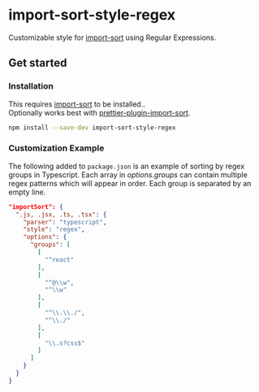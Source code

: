 # import-sort-style-regex

Customizable style for [import-sort](https://https://github.com/renke/import-sort) using Regular Expressions.

## Get started

### **Installation**

This requires [import-sort](https://www.npmjs.com/package/import-sort) to be installed..\
Optionally works best with [prettier-plugin-import-sort](https://https://www.npmjs.com/package/prettier-plugin-import-sort).

```bash
npm install --save-dev import-sort-style-regex
```

### Customization Example

The following added to `package.json` is an example of sorting by regex groups in Typescript. Each array in _options.groups_ can contain multiple regex patterns which will appear in order. Each group is separated by an empty line.

```json
"importSort": {
  ".js, .jsx, .ts, .tsx": {
    "parser": "typescript",
    "style": "regex",
    "options": {
      "groups": [
        [
          "^react"
        ],
        [
          "^@\\w",
          "^\\w"
        ],
        [
          "^\\.\\./",
          "^\\./"
        ],
        [
          "\\.s?css$"
        ]
      ]
    }
  }
}
```
